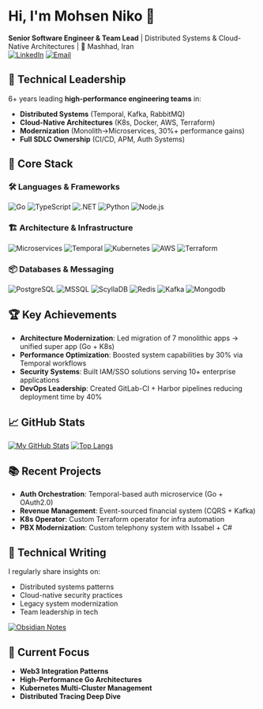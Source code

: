 # Hi, I'm Mohsen Niko 👋

**Senior Software Engineer & Team Lead** | Distributed Systems & Cloud-Native Architectures | 🏡 Mashhad, Iran  
[![LinkedIn](https://img.shields.io/badge/-LinkedIn-0077B5?style=flat&logo=linkedin&logoColor=white)](https://linkedin.com/in/mohsen-malvandy-niko)
[![Email](https://img.shields.io/badge/-Email-D14836?style=flat&logo=gmail&logoColor=white)](mailto:mohsenmalvandyniko@gmail.com)

## 🚀 Technical Leadership
6+ years leading **high-performance engineering teams** in:
- **Distributed Systems** (Temporal, Kafka, RabbitMQ)
- **Cloud-Native Architectures** (K8s, Docker, AWS, Terraform)
- **Modernization** (Monolith→Microservices, 30%+ performance gains)
- **Full SDLC Ownership** (CI/CD, APM, Auth Systems)

## 🔧 Core Stack

### 🛠️ Languages & Frameworks
![Go](https://img.shields.io/badge/-Golang-00ADD8?logo=go&logoColor=white)
![TypeScript](https://img.shields.io/badge/-TypeScript-3178C6?logo=typescript&logoColor=white)
![.NET](https://img.shields.io/badge/-C%23%20.NET-512BD4?logo=.net&logoColor=white)
![Python](https://img.shields.io/badge/-Python-3776AB?logo=python&logoColor=white)
![Node.js](https://img.shields.io/badge/-Node.js-339933?logo=node.js&logoColor=white)

### 🏗️ Architecture & Infrastructure
![Microservices](https://img.shields.io/badge/-Microservices-FF6F00?logo=kubernetes&logoColor=white)
![Temporal](https://img.shields.io/badge/-Temporal%20Workflows-000000?logo=temporal&logoColor=white)
![Kubernetes](https://img.shields.io/badge/-Kubernetes-326CE5?logo=kubernetes&logoColor=white)
![AWS](https://img.shields.io/badge/-AWS-232F3E?logo=amazon-aws&logoColor=white)
![Terraform](https://img.shields.io/badge/-Terraform-7B42BC?logo=terraform&logoColor=white)

### 📦 Databases & Messaging
![PostgreSQL](https://img.shields.io/badge/-PostgreSQL-4169E1?logo=postgresql&logoColor=white)
![MSSQL](https://img.shields.io/badge/-SQL%20Server-CC2927?logo=microsoft-sql-server&logoColor=white)
![ScyllaDB](https://img.shields.io/badge/-Scylla/DB-53CADD?logo=apache-cassandra&logoColor=white)
![Redis](https://img.shields.io/badge/-Redis-DC382D?logo=redis&logoColor=white)
![Kafka](https://img.shields.io/badge/-Kafka-231F20?logo=apache-kafka&logoColor=white)
![Mongodb](https://img.shields.io/badge/-MongoDB-13aa52?style=flat-square&logo=mongodb&logoColor=white)

## 🏆 Key Achievements
- **Architecture Modernization**: Led migration of 7 monolithic apps → unified super app (Go + K8s)
- **Performance Optimization**: Boosted system capabilities by 30% via Temporal workflows
- **Security Systems**: Built IAM/SSO solutions serving 10+ enterprise applications
- **DevOps Leadership**: Created GitLab-CI + Harbor pipelines reducing deployment time by 40%

## 📈 GitHub Stats

[![My GitHub Stats](https://github-readme-stats.vercel.app/api?username=MMN3003&show_icons=true&theme=radical&hide_title=true)](https://github.com/MMN3003)
[![Top Langs](https://github-readme-stats.vercel.app/api/top-langs/?username=MMN3003&layout=compact&theme=radical)](https://github.com/MMN3003)

## 📚 Recent Projects
- **Auth Orchestration**: Temporal-based auth microservice (Go + OAuth2.0)
- **Revenue Management**: Event-sourced financial system (CQRS + Kafka)
- **K8s Operator**: Custom Terraform operator for infra automation
- **PBX Modernization**: Custom telephony system with Issabel + C#

## 📝 Technical Writing
I regularly share insights on:
- Distributed systems patterns
- Cloud-native security practices
- Legacy system modernization
- Team leadership in tech

[![Obsidian Notes](https://img.shields.io/badge/-Technical%20Notes-7C3AED?logo=obsidian&logoColor=white)](https://obsidian.md/)

## 🎯 Current Focus
- **Web3 Integration Patterns**
- **High-Performance Go Architectures**
- **Kubernetes Multi-Cluster Management**
- **Distributed Tracing Deep Dive**
